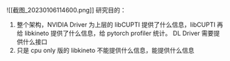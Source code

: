 ![[截图_20230106114600.png]]
研究目的：
1. 整个架构，NVIDIA Driver 为上层的 libCUPTI 提供了什么信息，libCUPTI 再给 libkineto 提供了什么信息，给 pytorch profiler 统计。 DL Driver 需要提供什么接口
2. 只是 cpu only 版的 libkineto 不能提供什么信息，能提供什么信息


